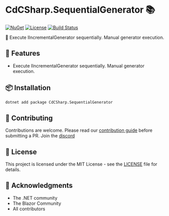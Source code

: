 # CdCSharp.SequentialGenerator 📚

[![NuGet](https://img.shields.io/nuget/v/CdCSharp.SequentialGenerator.svg)](https://www.nuget.org/packages/CdCSharp.SequentialGenerator)
[![License](https://img.shields.io/github/license/smaicas/CdCSharp.SequentialGenerator)](LICENSE)
[![Build Status](https://img.shields.io/github/actions/workflow/status/smaicas/CdCSharp.SequentialGenerator/dotnet.yml?branch=master)](https://github.com/smaicas/CdCSharp.SequentialGenerator/actions/workflows/dotnet.yml)

🚀 Execute IIncrementalGenerator sequentially. Manual generator execution.

## 🌟 Features

- Execute IIncrementalGenerator sequentially. Manual generator execution.

## 📦 Installation

```bash
dotnet add package CdCSharp.SequentialGenerator
```

## 🤝 Contributing

Contributions are welcome. Please read our [contribution guide](https://github.com/smaicas/CdCSharp.SequentialGenerator/blob/master/CONTRIBUTE.md) before submitting a PR.
Join the [discord](https://discord.gg/MpUfe7zD)

## 📄 License

This project is licensed under the MIT License - see the [LICENSE](https://github.com/smaicas/CdCSharp.SequentialGenerator/blob/master/LICENSE) file for details.

## 🙏 Acknowledgments

- The .NET community
- The Blazor Community
- All contributors
